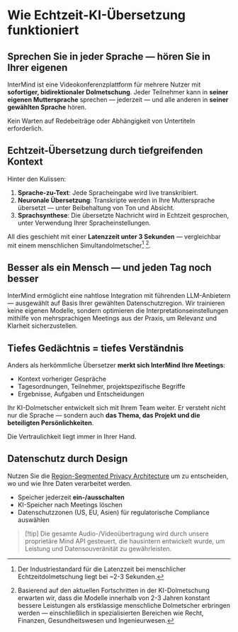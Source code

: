 # Wie Echtzeit-KI-Übersetzung funktioniert

## Sprechen Sie in jeder Sprache — hören Sie in Ihrer eigenen

InterMind ist eine Videokonferenzplattform für mehrere Nutzer mit **sofortiger, bidirektionaler Dolmetschung**.
Jeder Teilnehmer kann in **seiner eigenen Muttersprache** sprechen — jederzeit — und alle anderen in **seiner gewählten Sprache** hören.

Kein Warten auf Redebeiträge oder Abhängigkeit von Untertiteln erforderlich.

## Echtzeit-Übersetzung durch tiefgreifenden Kontext

Hinter den Kulissen:

1. **Sprache-zu-Text**: Jede Spracheingabe wird live transkribiert.
2. **Neuronale Übersetzung**: Transkripte werden in Ihre Muttersprache übersetzt — unter Beibehaltung von Ton und Absicht.
3. **Sprachsynthese**: Die übersetzte Nachricht wird in Echtzeit gesprochen, unter Verwendung Ihrer Spracheinstellungen.

All dies geschieht mit einer **Latenzzeit unter 3 Sekunden** — vergleichbar mit einem menschlichen Simultandolmetscher[^1] [^2].

[^1]: Der Industriestandard für die Latenzzeit bei menschlicher Echtzeitdolmetschung liegt bei \~2-3 Sekunden.

[^2]: Basierend auf den aktuellen Fortschritten in der KI-Dolmetschung erwarten wir, dass die Modelle innerhalb von 2-3 Jahren konstant bessere Leistungen als erstklassige menschliche Dolmetscher erbringen werden — einschließlich in spezialisierten Bereichen wie Recht, Finanzen, Gesundheitswesen und Ingenieurwesen.

## Besser als ein Mensch — und jeden Tag noch besser

InterMind ermöglicht eine nahtlose Integration mit führenden LLM-Anbietern — ausgewählt auf Basis Ihrer gewählten Datenschutzregion.
Wir trainieren keine eigenen Modelle, sondern optimieren die Interpretationseinstellungen mithilfe von mehrsprachigen Meetings aus der Praxis, um Relevanz und Klarheit sicherzustellen.

## Tiefes Gedächtnis = tiefes Verständnis

Anders als herkömmliche Übersetzer **merkt sich InterMind Ihre Meetings**:

- Kontext vorheriger Gespräche
- Tagesordnungen, Teilnehmer, projektspezifische Begriffe
- Ergebnisse, Aufgaben und Entscheidungen

Ihr KI-Dolmetscher entwickelt sich mit Ihrem Team weiter. Er versteht nicht nur die Sprache — sondern auch **das Thema, das Projekt und die beteiligten Persönlichkeiten**.

Die Vertraulichkeit liegt immer in Ihrer Hand.

## Datenschutz durch Design

Nutzen Sie die [Region-Segmented Privacy Architecture](privacy-architecture) um zu entscheiden, wo und wie Ihre Daten verarbeitet werden.

- Speicher jederzeit **ein-/ausschalten**
- KI-Speicher nach Meetings löschen
- Datenschutzzonen (US, EU, Asien) für regulatorische Compliance auswählen

> [!tip] Die gesamte Audio-/Videoübertragung wird durch unsere proprietäre Mind API gesteuert, die hausintern entwickelt wurde, um Leistung und Datensouveränität zu gewährleisten.